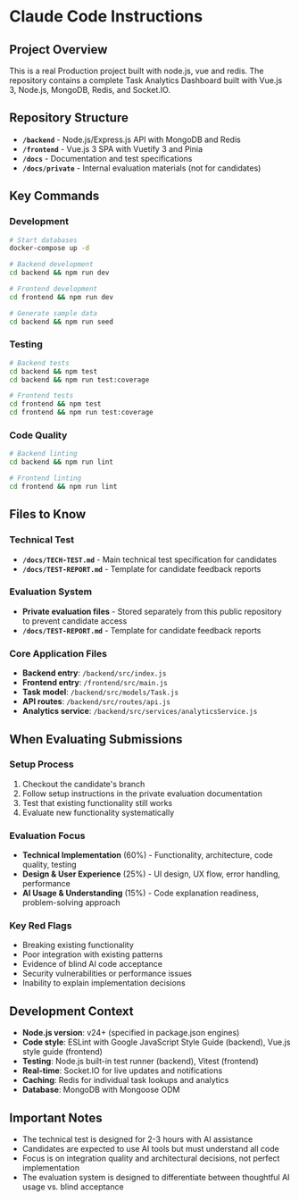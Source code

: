 # Claude Code Instructions

## Project Overview
This is a real Production project built with node.js, vue and redis. The repository contains a complete Task Analytics Dashboard built with Vue.js 3, Node.js, MongoDB, Redis, and Socket.IO.

## Repository Structure
- **`/backend`** - Node.js/Express.js API with MongoDB and Redis
- **`/frontend`** - Vue.js 3 SPA with Vuetify 3 and Pinia
- **`/docs`** - Documentation and test specifications
- **`/docs/private`** - Internal evaluation materials (not for candidates)

## Key Commands

### Development
```bash
# Start databases
docker-compose up -d

# Backend development
cd backend && npm run dev

# Frontend development  
cd frontend && npm run dev

# Generate sample data
cd backend && npm run seed
```

### Testing
```bash
# Backend tests
cd backend && npm test
cd backend && npm run test:coverage

# Frontend tests
cd frontend && npm test
cd frontend && npm run test:coverage
```

### Code Quality
```bash
# Backend linting
cd backend && npm run lint

# Frontend linting
cd frontend && npm run lint
```

## Files to Know

### Technical Test
- **`/docs/TECH-TEST.md`** - Main technical test specification for candidates
- **`/docs/TEST-REPORT.md`** - Template for candidate feedback reports

### Evaluation System
- **Private evaluation files** - Stored separately from this public repository to prevent candidate access
- **`/docs/TEST-REPORT.md`** - Template for candidate feedback reports

### Core Application Files
- **Backend entry**: `/backend/src/index.js`
- **Frontend entry**: `/frontend/src/main.js`
- **Task model**: `/backend/src/models/Task.js`
- **API routes**: `/backend/src/routes/api.js`
- **Analytics service**: `/backend/src/services/analyticsService.js`

## When Evaluating Submissions

### Setup Process
1. Checkout the candidate's branch
2. Follow setup instructions in the private evaluation documentation
3. Test that existing functionality still works
4. Evaluate new functionality systematically

### Evaluation Focus
- **Technical Implementation** (60%) - Functionality, architecture, code quality, testing
- **Design & User Experience** (25%) - UI design, UX flow, error handling, performance  
- **AI Usage & Understanding** (15%) - Code explanation readiness, problem-solving approach

### Key Red Flags
- Breaking existing functionality
- Poor integration with existing patterns
- Evidence of blind AI code acceptance
- Security vulnerabilities or performance issues
- Inability to explain implementation decisions

## Development Context
- **Node.js version**: v24+ (specified in package.json engines)
- **Code style**: ESLint with Google JavaScript Style Guide (backend), Vue.js style guide (frontend)
- **Testing**: Node.js built-in test runner (backend), Vitest (frontend)
- **Real-time**: Socket.IO for live updates and notifications
- **Caching**: Redis for individual task lookups and analytics
- **Database**: MongoDB with Mongoose ODM

## Important Notes
- The technical test is designed for 2-3 hours with AI assistance
- Candidates are expected to use AI tools but must understand all code
- Focus is on integration quality and architectural decisions, not perfect implementation
- The evaluation system is designed to differentiate between thoughtful AI usage vs. blind acceptance
